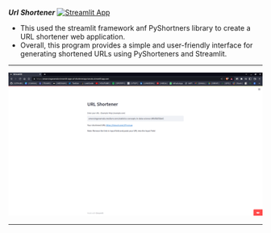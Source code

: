 ***Url***  ***Shortener*** [![Streamlit App](https://static.streamlit.io/badges/streamlit_badge_black_white.svg)](https://tinyurl.com/28qq4x24)  


- This used the streamlit framework anf PyShortners library to create a URL shortener web application.
- Overall, this program provides a simple and user-friendly interface for generating shortened URLs using PyShorteners and Streamlit.



---

<img src="./../Images/url.png">

---